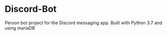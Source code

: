 # Discord-Bot
Person bot project for the Discord messaging app. Built with Python 3.7 and using mariaDB 
